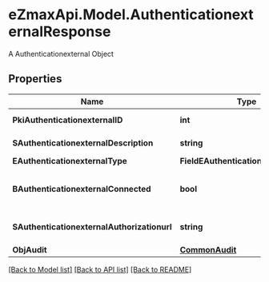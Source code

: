 # eZmaxApi.Model.AuthenticationexternalResponse
A Authenticationexternal Object

## Properties

Name | Type | Description | Notes
------------ | ------------- | ------------- | -------------
**PkiAuthenticationexternalID** | **int** | The unique ID of the Authenticationexternal | 
**SAuthenticationexternalDescription** | **string** | The description of the Authenticationexternal | 
**EAuthenticationexternalType** | **FieldEAuthenticationexternalType** |  | 
**BAuthenticationexternalConnected** | **bool** | Whether the Authenticationexternal has been connected or not | [optional] 
**SAuthenticationexternalAuthorizationurl** | **string** | The url to authorize the Authenticationexternal | [optional] 
**ObjAudit** | [**CommonAudit**](CommonAudit.md) |  | 

[[Back to Model list]](../README.md#documentation-for-models) [[Back to API list]](../README.md#documentation-for-api-endpoints) [[Back to README]](../README.md)

